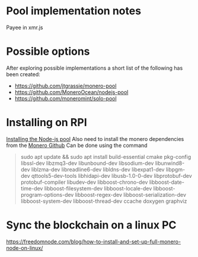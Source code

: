 # Pool implementation notes
Payee in xmr.js
# Possible options
After exploring possible implementations a short list of the following has been created:
- https://github.com/jtgrassie/monero-pool
- https://github.com/MoneroOcean/nodejs-pool
- https://github.com/moneromint/solo-pool

# Installing on RPI
[Installing the Node-js pool](https://github.com/MoneroOcean/nodejs-pool)
Also need to install the monero dependencies from the [Monero Github](https://github.com/monero-project/monero#compiling-monero-from-source)
Can be done using the command
> sudo apt update && sudo apt install build-essential cmake pkg-config libssl-dev libzmq3-dev libunbound-dev libsodium-dev libunwind8-dev liblzma-dev libreadline6-dev libldns-dev libexpat1-dev libpgm-dev qttools5-dev-tools libhidapi-dev libusb-1.0-0-dev libprotobuf-dev protobuf-compiler libudev-dev libboost-chrono-dev libboost-date-time-dev libboost-filesystem-dev libboost-locale-dev libboost-program-options-dev libboost-regex-dev libboost-serialization-dev libboost-system-dev libboost-thread-dev ccache doxygen graphviz

# Sync the blockchain on a linux PC
https://freedomnode.com/blog/how-to-install-and-set-up-full-monero-node-on-linux/

